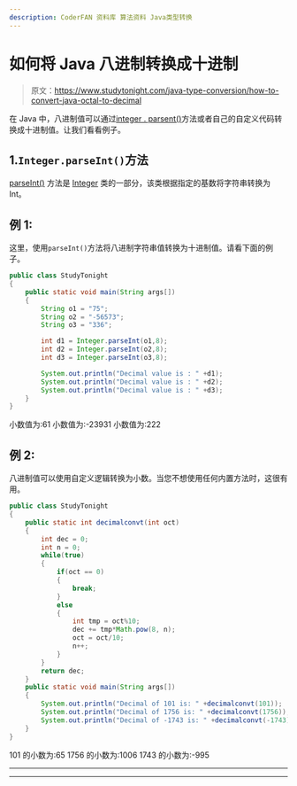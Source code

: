 ```yaml
---
description: CoderFAN 资料库 算法资料 Java类型转换
---
```


# 如何将 Java 八进制转换成十进制

> 原文：<https://www.studytonight.com/java-type-conversion/how-to-convert-java-octal-to-decimal>

在 Java 中，八进制值可以通过[integer . parsent()](https://www.studytonight.com/java-wrapper-class/java-integer-parseint-string-int-radix-method)方法或者自己的自定义代码转换成十进制值。让我们看看例子。

## 1.`Integer.parseInt()`方法

[parseInt()](https://www.studytonight.com/java-wrapper-class/java-integer-parseint-string-int-radix-method) 方法是 [Integer](https://www.studytonight.com/java/string-class-functions.php) 类的一部分，该类根据指定的基数将字符串转换为 Int。

## 例 1:

这里，使用`parseInt()`方法将八进制字符串值转换为十进制值。请看下面的例子。

```java
public class StudyTonight
{    
	public static void main(String args[])
	{    
		String o1 = "75";
		String o2 = "-56573";
		String o3 = "336";

		int d1 = Integer.parseInt(o1,8);
		int d2 = Integer.parseInt(o2,8);
		int d3 = Integer.parseInt(o3,8);

		System.out.println("Decimal value is : " +d1);
		System.out.println("Decimal value is : " +d2);
		System.out.println("Decimal value is : " +d3);
	}    
}
```

小数值为:61
小数值为:-23931
小数值为:222

## 例 2:

八进制值可以使用自定义逻辑转换为小数。当您不想使用任何内置方法时，这很有用。

```java
public class StudyTonight
{    
	public static int decimalconvt(int oct)
	{  
		int dec = 0;    
		int n = 0;    
		while(true)
		{    
			if(oct == 0)
			{    
				break;    
			}
			else
			{    
				int tmp = oct%10;    
				dec += tmp*Math.pow(8, n);    
				oct = oct/10;    
				n++;    
			}    
		}    
		return dec;    
	}
	public static void main(String args[])
	{    
		System.out.println("Decimal of 101 is: " +decimalconvt(101));  
		System.out.println("Decimal of 1756 is: " +decimalconvt(1756)); 
		System.out.println("Decimal of -1743 is: " +decimalconvt(-1743)); 
	}    
}
```

101 的小数为:65
1756 的小数为:1006
1743 的小数为:-995

* * *

* * *